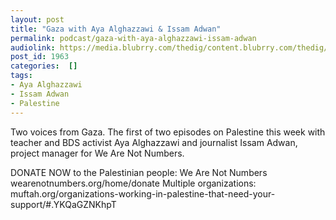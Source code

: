 ```yaml
---
layout: post
title: "Gaza with Aya Alghazzawi & Issam Adwan"
permalink: podcast/gaza-with-aya-alghazzawi-issam-adwan
audiolink: https://media.blubrry.com/thedig/content.blubrry.com/thedig/The_Dig-EP_307-Gaza.mp3
post_id: 1963
categories:  []
tags: 
- Aya Alghazzawi
- Issam Adwan
- Palestine
---
```


Two voices from Gaza. The first of two episodes on Palestine this week with teacher and BDS activist Aya Alghazzawi and journalist Issam Adwan, project manager for We Are Not Numbers.

DONATE NOW to the Palestinian people:
We Are Not Numbers wearenotnumbers.org/home/donate
Multiple organizations: muftah.org/organizations-working-in-palestine-that-need-your-support/#.YKQaGZNKhpT